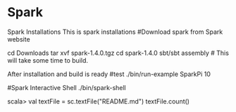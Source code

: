# Spark
Spark Installations
This is spark installations
#Download spark from Spark website

cd Downloads
tar xvf spark-1.4.0.tgz
cd spark-1.4.0
sbt/sbt  assembly # This will take some time to build.

After installation and build is ready
#test
./bin/run-example SparkPi 10

#Spark Interactive Shell
./bin/spark-shell

scala> val textFile = sc.textFile("README.md")
textFile.count()
